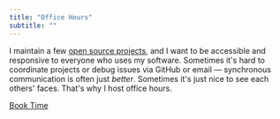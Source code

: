 ```yaml
---
title: "Office Hours"
subtitle: ""
---
```


I maintain a few [open source projects](https://github.com/milesmcc), and I want to be accessible and responsive to everyone who uses my software. Sometimes it's hard to coordinate projects or debug issues via GitHub or email — synchronous communication is often just _better_. Sometimes it's just nice to see each others' faces. That's why I host office hours.

<a href="https://app.reclaim.ai/m/miles/meeting" class="button ~info">Book Time</a>
